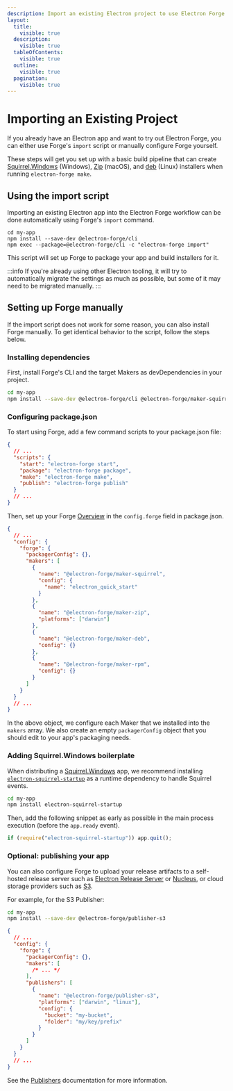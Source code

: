 ```yaml
---
description: Import an existing Electron project to use Electron Forge.
layout:
  title:
    visible: true
  description:
    visible: true
  tableOfContents:
    visible: true
  outline:
    visible: true
  pagination:
    visible: true
---
```


# Importing an Existing Project

If you already have an Electron app and want to try out Electron Forge, you can either use Forge's `import` script or manually configure Forge yourself.

These steps will get you set up with a basic build pipeline that can create [Squirrel.Windows](config/makers/squirrel.windows.md) (Windows), [Zip](config/makers/zip/) (macOS), and [deb](config/makers/deb/) (Linux) installers when running `electron-forge make`.

## Using the import script

Importing an existing Electron app into the Electron Forge workflow can be done automatically using Forge's `import` command.

```shell
cd my-app
npm install --save-dev @electron-forge/cli
npm exec --package=@electron-forge/cli -c "electron-forge import"
```

This script will set up Forge to package your app and build installers for it.

:::info
If you're already using other Electron tooling, it will try to automatically migrate the settings as much as possible, but some of it may need to be migrated manually.
:::

## Setting up Forge manually

If the import script does not work for some reason, you can also install Forge manually. To get identical behavior to the script, follow the steps below.

### Installing dependencies

First, install Forge's CLI and the target Makers as devDependencies in your project.

```bash
cd my-app
npm install --save-dev @electron-forge/cli @electron-forge/maker-squirrel @electron-forge/maker-deb @electron-forge/maker-zip
```

### Configuring package.json

To start using Forge, add a few command scripts to your package.json file:

```json title="package.json"
{
  // ...
  "scripts": {
    "start": "electron-forge start",
    "package": "electron-forge package",
    "make": "electron-forge make",
    "publish": "electron-forge publish"
  }
  // ...
}
```

Then, set up your Forge [Overview](config/configuration.md) in the `config.forge` field in package.json.

```json title="package.json"
{
  // ...
  "config": {
    "forge": {
      "packagerConfig": {},
      "makers": [
        {
          "name": "@electron-forge/maker-squirrel",
          "config": {
            "name": "electron_quick_start"
          }
        },
        {
          "name": "@electron-forge/maker-zip",
          "platforms": ["darwin"]
        },
        {
          "name": "@electron-forge/maker-deb",
          "config": {}
        },
        {
          "name": "@electron-forge/maker-rpm",
          "config": {}
        }
      ]
    }
  }
  // ...
}
```

In the above object, we configure each Maker that we installed into the `makers` array. We also create an empty `packagerConfig` object that you should edit to your app's packaging needs.

### Adding Squirrel.Windows boilerplate

When distributing a [Squirrel.Windows](config/makers/squirrel.windows.md) app, we recommend installing [`electron-squirrel-startup`](https://github.com/mongodb-js/electron-squirrel-startup) as a runtime dependency to handle Squirrel events.

```bash
cd my-app
npm install electron-squirrel-startup
```

Then, add the following snippet as early as possible in the main process execution (before the `app.ready` event).

```javascript title="main.js"
if (require("electron-squirrel-startup")) app.quit();
```

### Optional: publishing your app

You can also configure Forge to upload your release artifacts to a self-hosted release server such as [Electron Release Server](config/publishers/electron-release-server.md) or [Nucleus](config/publishers/nucleus.md), or cloud storage providers such as [S3](config/publishers/s3.md).

For example, for the S3 Publisher:

```bash
cd my-app
npm install --save-dev @electron-forge/publisher-s3
```

```json title="package.json"
{
  // ...
  "config": {
    "forge": {
      "packagerConfig": {},
      "makers": [
        /* ... */
      ],
      "publishers": [
        {
          "name": "@electron-forge/publisher-s3",
          "platforms": ["darwin", "linux"],
          "config": {
            "bucket": "my-bucket",
            "folder": "my/key/prefix"
          }
        }
      ]
    }
  }
  // ...
}
```

See the [Publishers](config/publishers/) documentation for more information.

